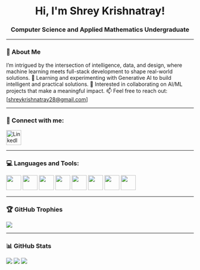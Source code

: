 <h1 align="center">Hi, I'm Shrey Krishnatray!</h1>
<h3 align="center">Computer Science and Applied Mathematics Undergraduate</h3>

---

### 🌟 About Me

I’m intrigued by the intersection of intelligence, data, and design, where machine learning meets full-stack development to shape real-world solutions.
🌱 Learning and experimenting with Generative AI to build intelligent and practical solutions.
👯 Interested in collaborating on AI/ML projects that make a meaningful impact.
📫 Feel free to reach out: [shreykrishnatray28@gmail.com]


---

### 🔗 Connect with me:
<p align="left">
<a href="https://www.linkedin.com/in/[your-linkedin]/" target="blank"><img align="center" src="https://cdn.jsdelivr.net/gh/devicons/devicon/icons/linkedin/linkedin-original.svg" alt="LinkedIn" height="40" /></a>


---

### 💻 Languages and Tools:
<p align="left">
<img src="https://cdn.jsdelivr.net/gh/devicons/devicon/icons/python/python-original.svg" height="40"/>
<img src="https://cdn.jsdelivr.net/gh/devicons/devicon/icons/java/java-original.svg" height="40"/>
<img src="https://cdn.jsdelivr.net/gh/devicons/devicon/icons/c/c-original.svg" height="40"/>
<img src="https://cdn.jsdelivr.net/gh/devicons/devicon/icons/tensorflow/tensorflow-original.svg" height="40"/>
<img src="https://cdn.jsdelivr.net/gh/devicons/devicon/icons/pytorch/pytorch-original.svg" height="40"/>
<img src="https://cdn.jsdelivr.net/gh/devicons/devicon/icons/html5/html5-original.svg" height="40"/>
<img src="https://cdn.jsdelivr.net/gh/devicons/devicon/icons/css3/css3-original.svg" height="40"/>
<img src="https://cdn.jsdelivr.net/gh/devicons/devicon/icons/mysql/mysql-original.svg" height="40"/>
</p>

---

### 🏆 GitHub Trophies
![](https://github-profile-trophy.vercel.app/?username=Shreykrishnatray&theme=radical&no-frame=false&no-bg=true&margin-w=4)

---

### 📊 GitHub Stats
![](https://github-readme-stats.vercel.app/api?username=Shreykrishnatray&show_icons=true&theme=radical)
![](https://github-readme-streak-stats.herokuapp.com/?user=Shreykrishnatray&theme=radical)
![](https://github-readme-stats.vercel.app/api/top-langs/?username=Shreykrishnatray&layout=compact&theme=radical)
